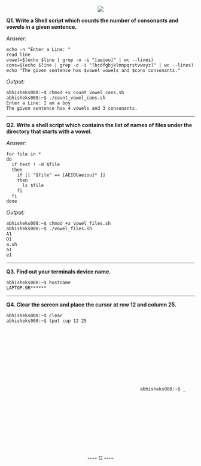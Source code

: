 <p align = "center">
  <a href = "PCCCS591"><img src = "https://i.imgur.com/uUGtq4V.png"></a>
  </p>
  

**Q1. Write a Shell script which counts the number of consonants and vowels in a given sentence.**

*Answer:*
```shell
echo -n "Enter a Line: "
read line
vowel=$(echo $line | grep -o -i "[aeiou]" | wc --lines)
cons=$(echo $line | grep -o -i "[bcdfghjklmnpqrstvwxyz]" | wc --lines)
echo "The given sentence has $vowel vowels and $cons consonants."
```

*Output:*
```console
abhisheks008:~$ chmod +x count_vowel_cons.sh
abhisheks008:~$ ./count_vowel_cons.sh
Enter a Line: I am a boy
The given sentence has 4 vowels and 3 consonants.
```

----------------------------

**Q2. Write a shell script which contains the list of names of files under the directory that starts with a vowel.**

*Answer:*
```shell
for file in *
do
  if test ! -d $file
  then
    if [[ "$file" == [AEIOUaeiou]* ]]
    then
      ls $file
    fi
  fi
done
```

*Output:*
```console
abhisheks008:~$ chmod +x vowel_files.sh
abhisheks008:~$ ./vowel_files.sh
A1
O1
a.sh
a1
e1
```

---------------------------------

**Q3. Find out your terminals device name.**
```console
abhisheks008:~$ hostname
LAPTOP-9R******
```

----------------------------------

**Q4. Clear the screen and place the cursor at row 12 and column 25.**
```console
abhisheks008:~$ clear
abhisheks008:~$ tput cup 12 25












                                                  abhisheks008:~$ _












```

<div align = "center">
  ---- O ----
  </div>
  


  
